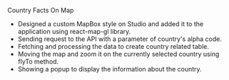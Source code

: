 Country Facts On Map

* Designed a custom MapBox style on Studio and added it to the application using react-map-gl library. 
* Sending request to the API with a parameter of country's alpha code.
* Fetching and processing the data to create country related table.
* Moving the map and zoom it on the currently selected country using flyTo method.
* Showing a popup to display the information about the country.
